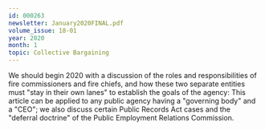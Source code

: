 ```yaml
---
id: 000263
newsletter: January2020FINAL.pdf
volume_issue: 18-01
year: 2020
month: 1
topic: Collective Bargaining
---
```


We should begin 2020 with a discussion of the roles and responsibilities of fire commissioners and fire chiefs, and how these two separate entities must "stay in their own lanes" to establish the goals of the agency: This article can be applied to any public agency having a "governing body" and a "CEO"; we also discuss certain Public Records Act cases and the "deferral doctrine" of the Public Employment Relations Commission.
